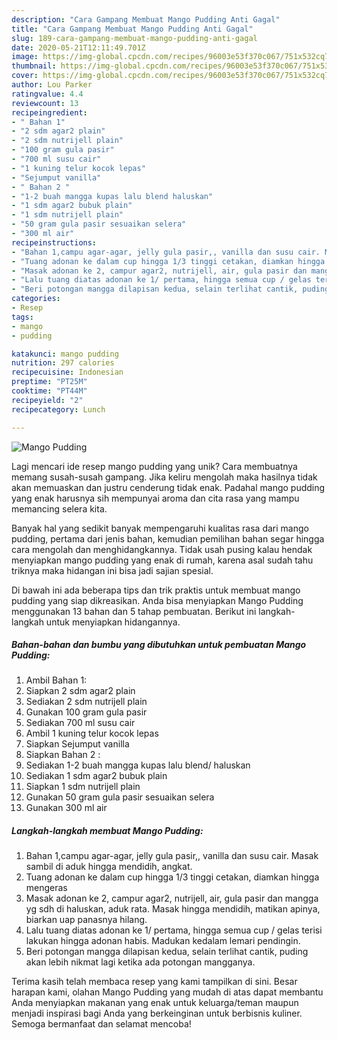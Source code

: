 ```yaml
---
description: "Cara Gampang Membuat Mango Pudding Anti Gagal"
title: "Cara Gampang Membuat Mango Pudding Anti Gagal"
slug: 189-cara-gampang-membuat-mango-pudding-anti-gagal
date: 2020-05-21T12:11:49.701Z
image: https://img-global.cpcdn.com/recipes/96003e53f370c067/751x532cq70/mango-pudding-foto-resep-utama.jpg
thumbnail: https://img-global.cpcdn.com/recipes/96003e53f370c067/751x532cq70/mango-pudding-foto-resep-utama.jpg
cover: https://img-global.cpcdn.com/recipes/96003e53f370c067/751x532cq70/mango-pudding-foto-resep-utama.jpg
author: Lou Parker
ratingvalue: 4.4
reviewcount: 13
recipeingredient:
- " Bahan 1"
- "2 sdm agar2 plain"
- "2 sdm nutrijell plain"
- "100 gram gula pasir"
- "700 ml susu cair"
- "1 kuning telur kocok lepas"
- "Sejumput vanilla"
- " Bahan 2 "
- "1-2 buah mangga kupas lalu blend haluskan"
- "1 sdm agar2 bubuk plain"
- "1 sdm nutrijell plain"
- "50 gram gula pasir sesuaikan selera"
- "300 ml air"
recipeinstructions:
- "Bahan 1,campu agar-agar, jelly gula pasir,, vanilla dan susu cair. Masak sambil di aduk hingga mendidih, angkat."
- "Tuang adonan ke dalam cup hingga 1/3 tinggi cetakan, diamkan hingga mengeras"
- "Masak adonan ke 2, campur agar2, nutrijell, air, gula pasir dan mangga yg sdh di haluskan, aduk rata. Masak hingga mendidih, matikan apinya, biarkan uap panasnya hilang."
- "Lalu tuang diatas adonan ke 1/ pertama, hingga semua cup / gelas terisi lakukan hingga adonan habis. Madukan kedalam lemari pendingin."
- "Beri potongan mangga dilapisan kedua, selain terlihat cantik, puding akan lebih nikmat lagi ketika ada potongan mangganya."
categories:
- Resep
tags:
- mango
- pudding

katakunci: mango pudding 
nutrition: 297 calories
recipecuisine: Indonesian
preptime: "PT25M"
cooktime: "PT44M"
recipeyield: "2"
recipecategory: Lunch

---
```



![Mango Pudding](https://img-global.cpcdn.com/recipes/96003e53f370c067/751x532cq70/mango-pudding-foto-resep-utama.jpg)

Lagi mencari ide resep mango pudding yang unik? Cara membuatnya memang susah-susah gampang. Jika keliru mengolah maka hasilnya tidak akan memuaskan dan justru cenderung tidak enak. Padahal mango pudding yang enak harusnya sih mempunyai aroma dan cita rasa yang mampu memancing selera kita.



Banyak hal yang sedikit banyak mempengaruhi kualitas rasa dari mango pudding, pertama dari jenis bahan, kemudian pemilihan bahan segar hingga cara mengolah dan menghidangkannya. Tidak usah pusing kalau hendak menyiapkan mango pudding yang enak di rumah, karena asal sudah tahu triknya maka hidangan ini bisa jadi sajian spesial.


Di bawah ini ada beberapa tips dan trik praktis untuk membuat mango pudding yang siap dikreasikan. Anda bisa menyiapkan Mango Pudding menggunakan 13 bahan dan 5 tahap pembuatan. Berikut ini langkah-langkah untuk menyiapkan hidangannya.

<!--inarticleads1-->

##### Bahan-bahan dan bumbu yang dibutuhkan untuk pembuatan Mango Pudding:

1. Ambil  Bahan 1:
1. Siapkan 2 sdm agar2 plain
1. Sediakan 2 sdm nutrijell plain
1. Gunakan 100 gram gula pasir
1. Sediakan 700 ml susu cair
1. Ambil 1 kuning telur kocok lepas
1. Siapkan Sejumput vanilla
1. Siapkan  Bahan 2 :
1. Sediakan 1-2 buah mangga kupas lalu blend/ haluskan
1. Sediakan 1 sdm agar2 bubuk plain
1. Siapkan 1 sdm nutrijell plain
1. Gunakan 50 gram gula pasir sesuaikan selera
1. Gunakan 300 ml air




<!--inarticleads2-->

##### Langkah-langkah membuat Mango Pudding:

1. Bahan 1,campu agar-agar, jelly gula pasir,, vanilla dan susu cair. Masak sambil di aduk hingga mendidih, angkat.
1. Tuang adonan ke dalam cup hingga 1/3 tinggi cetakan, diamkan hingga mengeras
1. Masak adonan ke 2, campur agar2, nutrijell, air, gula pasir dan mangga yg sdh di haluskan, aduk rata. Masak hingga mendidih, matikan apinya, biarkan uap panasnya hilang.
1. Lalu tuang diatas adonan ke 1/ pertama, hingga semua cup / gelas terisi lakukan hingga adonan habis. Madukan kedalam lemari pendingin.
1. Beri potongan mangga dilapisan kedua, selain terlihat cantik, puding akan lebih nikmat lagi ketika ada potongan mangganya.




Terima kasih telah membaca resep yang kami tampilkan di sini. Besar harapan kami, olahan Mango Pudding yang mudah di atas dapat membantu Anda menyiapkan makanan yang enak untuk keluarga/teman maupun menjadi inspirasi bagi Anda yang berkeinginan untuk berbisnis kuliner. Semoga bermanfaat dan selamat mencoba!
